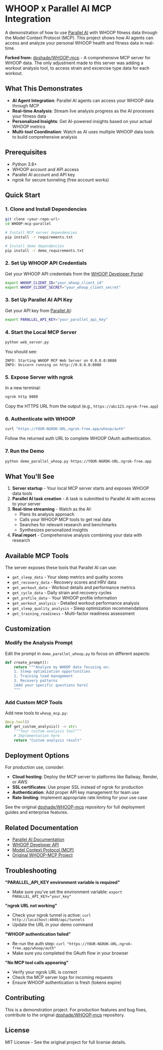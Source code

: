 # WHOOP x Parallel AI MCP Integration

A demonstration of how to use [Parallel AI](https://parallel.ai) with WHOOP fitness data through the Model Context Protocol (MCP). This project shows how AI agents can access and analyze your personal WHOOP health and fitness data in real-time.

**Forked from:** [dpshade/WHOOP-mcp](https://github.com/dpshade/WHOOP-mcp) - A comprehensive MCP server for WHOOP data. The only adjustment made to this server was adding a workout analysis tool, to access strain and excercise type data for each workout.

## What This Demonstrates

- **AI Agent Integration**: Parallel AI agents can access your WHOOP data through MCP
- **Real-time Analysis**: Stream live analysis progress as the AI processes your fitness data
- **Personalized Insights**: Get AI-powered insights based on your actual WHOOP metrics
- **Multi-tool Coordination**: Watch as AI uses multiple WHOOP data tools to build comprehensive analysis

## Prerequisites

- Python 3.8+
- WHOOP account and API access
- Parallel AI account and API key
- ngrok for secure tunneling (free account works)

## Quick Start

### 1. Clone and Install Dependencies

```bash
git clone <your-repo-url>
cd WHOOP-mcp-parallel

# Install MCP server dependencies
pip install -r requirements.txt

# Install demo dependencies
pip install -r demo_requirements.txt
```

### 2. Set Up WHOOP API Credentials

Get your WHOOP API credentials from the [WHOOP Developer Portal](https://developer.whoop.com/):

```bash
export WHOOP_CLIENT_ID="your_whoop_client_id"
export WHOOP_CLIENT_SECRET="your_whoop_client_secret"
```

### 3. Set Up Parallel AI API Key

Get your API key from [Parallel AI](https://parallel.ai):

```bash
export PARALLEL_API_KEY="your_parallel_api_key"
```

### 4. Start the Local MCP Server

```bash
python web_server.py
```

You should see:
```
INFO: Starting WHOOP MCP Web Server on 0.0.0.0:8080
INFO: Uvicorn running on http://0.0.0.0:8080
```

### 5. Expose Server with ngrok

In a new terminal:

```bash
ngrok http 8080
```

Copy the HTTPS URL from the output (e.g., `https://abc123.ngrok-free.app`)

### 6. Authenticate with WHOOP

```bash
curl "https://YOUR-NGROK-URL.ngrok-free.app/whoop/auth"
```

Follow the returned auth URL to complete WHOOP OAuth authentication.

### 7. Run the Demo

```bash
python demo_parallel_whoop.py https://YOUR-NGROK-URL.ngrok-free.app
```

## What You'll See

1. **Server startup** - Your local MCP server starts and exposes WHOOP data tools
2. **Parallel AI task creation** - A task is submitted to Parallel AI with access to your server
3. **Real-time streaming** - Watch as the AI:
   - Plans its analysis approach
   - Calls your WHOOP MCP tools to get real data
   - Searches for relevant research and benchmarks
   - Synthesizes personalized insights
4. **Final report** - Comprehensive analysis combining your data with research

## Available MCP Tools

The server exposes these tools that Parallel AI can use:

- `get_sleep_data` - Your sleep metrics and quality scores
- `get_recovery_data` - Recovery scores and HRV data
- `get_workout_data` - Workout details and performance metrics
- `get_cycle_data` - Daily strain and recovery cycles
- `get_profile_data` - Your WHOOP profile information
- `get_workout_analysis` - Detailed workout performance analysis
- `get_sleep_quality_analysis` - Sleep optimization recommendations
- `get_training_readiness` - Multi-factor readiness assessment

## Customization

### Modify the Analysis Prompt

Edit the prompt in `demo_parallel_whoop.py` to focus on different aspects:

```python
def create_prompt():
    return """Analyze my WHOOP data focusing on:
    1. Sleep optimization opportunities
    2. Training load management
    3. Recovery patterns
    [Add your specific questions here]
    """
```

### Add Custom MCP Tools

Add new tools to `whoop_mcp.py`:

```python
@mcp.tool()
def get_custom_analysis() -> str:
    """Your custom analysis tool"""
    # Implementation here
    return "Custom analysis result"
```

## Deployment Options

For production use, consider:

- **Cloud hosting**: Deploy the MCP server to platforms like Railway, Render, or AWS
- **SSL certificates**: Use proper SSL instead of ngrok for production
- **Authentication**: Add proper API key management for team use
- **Rate limiting**: Implement appropriate rate limiting for your use case

See the original [dpshade/WHOOP-mcp](https://github.com/dpshade/WHOOP-mcp) repository for full deployment guides and enterprise features.

## Related Documentation

- [Parallel AI Documentation](https://docs.parallel.ai/)
- [WHOOP Developer API](https://developer.whoop.com/docs)
- [Model Context Protocol (MCP)](https://modelcontextprotocol.io/)
- [Original WHOOP-MCP Project](https://github.com/dpshade/WHOOP-mcp)

## Troubleshooting

**"PARALLEL_API_KEY environment variable is required"**
- Make sure you've set the environment variable: `export PARALLEL_API_KEY="your_key"`

**"ngrok URL not working"**
- Check your ngrok tunnel is active: `curl http://localhost:4040/api/tunnels`
- Update the URL in your demo command

**"WHOOP authentication failed"**
- Re-run the auth step: `curl "https://YOUR-NGROK-URL.ngrok-free.app/whoop/auth"`
- Make sure you completed the OAuth flow in your browser

**"No MCP tool calls appearing"**
- Verify your ngrok URL is correct
- Check the MCP server logs for incoming requests
- Ensure WHOOP authentication is fresh (tokens expire)

## Contributing

This is a demonstration project. For production features and bug fixes, contribute to the original [dpshade/WHOOP-mcp](https://github.com/dpshade/WHOOP-mcp) repository.

## License

MIT License - See the original project for full license details.